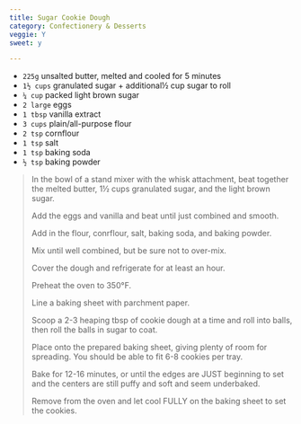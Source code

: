 ```yaml
---
title: Sugar Cookie Dough 
category: Confectionery & Desserts
veggie: Y
sweet: y 

--- 
```


* `225g` unsalted butter, melted and cooled for 5 minutes
* `1½ cups` granulated sugar + additional½ cup sugar to roll
* `¼ cup` packed light brown sugar
* `2 large`  eggs
* `1 tbsp` vanilla extract
* `3 cups` plain/all-purpose flour
* `2 tsp` cornflour
* `1 tsp` salt
* `1 tsp` baking soda
* `½ tsp` baking powder
 
> In the bowl of a stand mixer with the whisk attachment, beat together the melted butter, 1½ cups granulated sugar, and the light brown sugar. 
>
> Add the eggs and vanilla and beat until just combined and smooth.
>
> Add in the flour, conrflour, salt, baking soda, and baking powder. 
>
> Mix until well combined, but be sure not to over-mix. 
>
> Cover the dough and refrigerate for at least an hour.
>
> Preheat the oven to 350°F. 
>
> Line a baking sheet with parchment paper.
>
> Scoop a 2-3 heaping tbsp of cookie dough at a time and roll into balls, then roll the balls in sugar to coat. 
>
> Place onto the prepared baking sheet, giving plenty of room for spreading. You should be able to fit 6-8 cookies per tray.
>
> Bake for 12-16 minutes, or until the edges are JUST beginning to set and the centers are still puffy and soft and seem underbaked. 
>
> Remove from the oven and let cool FULLY on the baking sheet to set the cookies.

